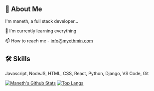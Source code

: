 
## 🚀 About Me
I'm maneth, a full stack developer...

🧠 I'm currently learning everything

📫 How to reach me - info@myethmin.com

## 🛠 Skills
Javascript, NodeJS, HTML, CSS, React, Python, Django, VS Code, Git

[![Maneth's Github Stats](https://github-readme-stats.vercel.app/api?username=manethyethmin&show_icons=true&theme=merko)](https://github.com/anuraghazra/github-readme-stats)
[![Top Langs](https://github-readme-stats.vercel.app/api/top-langs/?username=manethyethmin&show_icons=true&theme=merko)](https://github.com/anuraghazra/github-readme-stats)


